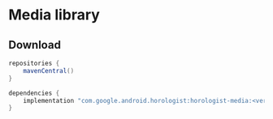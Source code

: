 # Media library

## Download

```groovy
repositories {
    mavenCentral()
}

dependencies {
    implementation "com.google.android.horologist:horologist-media:<version>"
}
```

